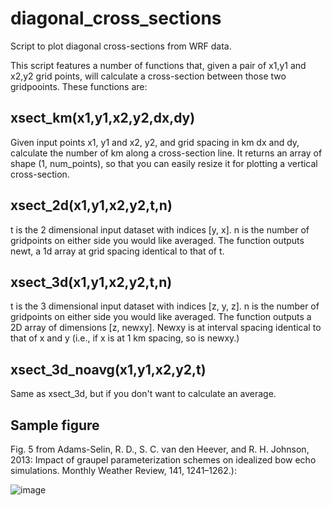 # diagonal_cross_sections
Script to plot diagonal cross-sections from WRF data.


This script features a number of functions that, given a pair of x1,y1 and x2,y2 grid points, will calculate a cross-section between those two gridpooints. These functions are:

## xsect_km(x1,y1,x2,y2,dx,dy)
Given input points x1, y1 and x2, y2, and grid spacing in km dx and dy, calculate the number of km along a cross-section line. It returns an array of shape (1, num_points), so that you can easily resize it for plotting a vertical cross-section.

## xsect_2d(x1,y1,x2,y2,t,n)
t is the 2 dimensional input dataset with indices [y, x].
n is the number of gridpoints on either side you would like averaged.
The function outputs newt, a 1d array at grid spacing identical to that of t.

## xsect_3d(x1,y1,x2,y2,t,n)
t is the 3 dimensional input dataset with indices [z, y, z]. 
n is the number of gridpoints on either side you would like averaged.
The function outputs a 2D array of dimensions [z, newxy]. Newxy is at interval spacing identical to that of x and y (i.e., if x is at 1 km spacing, so is newxy.)

## xsect_3d_noavg(x1,y1,x2,y2,t)
Same as xsect_3d, but if you don't want to calculate an average.



## Sample figure 
Fig. 5 from Adams-Selin, R. D., S. C. van den Heever, and R. H. Johnson, 2013: Impact of graupel parameterization schemes on idealized bow echo simulations. Monthly Weather Review, 141, 1241–1262.):

![image](https://user-images.githubusercontent.com/51211535/234317462-738ba7c4-e7f2-4e26-b93a-dff9ad564615.png)
